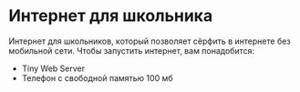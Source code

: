 # Интернет для школьника
Интернет для школьников, который позволяет сёрфить в интернете без мобильной сети.
Чтобы запустить интернет, вам понадобится:
- Tiny Web Server
- Телефон с свободной памятью 100 мб
